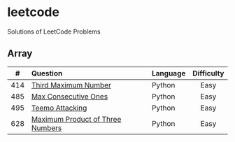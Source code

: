 # leetcode
Solutions of LeetCode Problems

## Array
|   #   |                Question               | Language| Difficulty |
|:-----:|:--------------------------------------|:--------|:----------:|
| 414 | [Third Maximum Number](https://leetcode.com/problems/third-maximum-number/ "link") | Python | Easy |
| 485 | [Max Consecutive Ones](https://leetcode.com/problems/max-consecutive-ones/ "link") | Python | Easy |
| 495 | [Teemo Attacking](https://leetcode.com/problems/teemo-attacking/ "link") | Python | Easy |
| 628 | [Maximum Product of Three Numbers](https://leetcode.com/problems/maximum-product-of-three-numbers/ "link") | Python | Easy |
